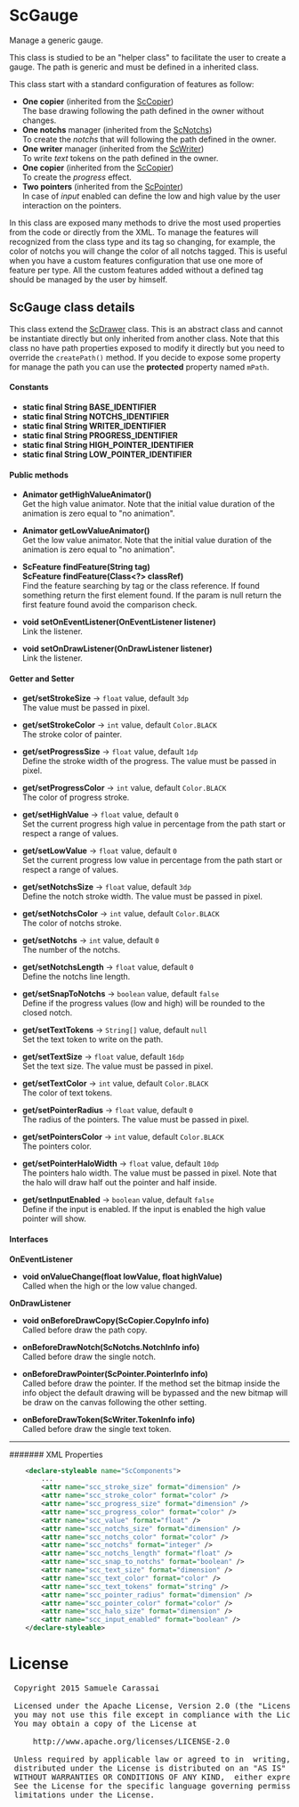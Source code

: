 # ScGauge
Manage a generic gauge.
 
This class is studied to be an "helper class" to facilitate the user to create a gauge.
The path is generic and must be defined in a inherited class.

This class start with a standard configuration of features as follow:
- **One copier** (inherited from the [ScCopier](../sc-drawer/ScCopier.md))<br />
The base drawing following the path defined in the owner without changes. 
- **One notchs** manager (inherited from the [ScNotchs](../sc-notchs/ScNotchs.md))<br />
To create the _notchs_ that will following the path defined in the owner. 
- **One writer** manager (inherited from the [ScWriter](../sc-writer/ScWriter.md))<br />
To write _text_ tokens on the path defined in the owner.
- **One copier** (inherited from the [ScCopier](../sc-copier/ScCopier.md))<br />
To create the _progress_ effect. 
- **Two pointers** (inherited from the [ScPointer](../sc-pointer/ScPointer.md))<br />
In case of _input_ enabled can define the low and high value by the user interaction on the pointers.
 
In this class are exposed many methods to drive the most used properties from the code or directly from the XML.
To manage the features will recognized from the class type and its tag so changing, for example, the color of notchs you will change the color of all notchs tagged.
This is useful when you have a custom features configuration that use one more of feature per type. 
All the custom features added without a defined tag should be managed by the user by himself.

## ScGauge class details
This class extend the [ScDrawer](..\sc-drawer\ScDrawer.md) class.
This is an abstract class and cannot be instantiate directly but only inherited from another class.
Note that this class no have path properties exposed to modify it directly but you need to override the `createPath()` method.
If you decide to expose some property for manage the path you can use the **protected** property named `mPath`.


#### Constants

- **static final String BASE_IDENTIFIER**
- **static final String NOTCHS_IDENTIFIER**
- **static final String WRITER_IDENTIFIER**
- **static final String PROGRESS_IDENTIFIER**
- **static final String HIGH_POINTER_IDENTIFIER**
- **static final String LOW_POINTER_IDENTIFIER**


#### Public methods

- **Animator getHighValueAnimator()**<br />
Get the high value animator.
Note that the initial value duration of the animation is zero equal to "no animation".

- **Animator getLowValueAnimator()**<br />
Get the low value animator.
Note that the initial value duration of the animation is zero equal to "no animation".

- **ScFeature findFeature(String tag)**<br />
**ScFeature findFeature(Class<?> classRef)**<br />
Find the feature searching by tag or the class reference.
If found something return the first element found.
If the param is null return the first feature found avoid the comparison check.

- **void setOnEventListener(OnEventListener listener)**<br />
Link the listener.

- **void setOnDrawListener(OnDrawListener listener)**<br />
Link the listener.


#### Getter and Setter

- **get/setStrokeSize**  -> `float` value, default `3dp`<br />
The value must be passed in pixel.

- **get/setStrokeColor**  -> `int` value, default `Color.BLACK`<br />
The stroke color of painter.

- **get/setProgressSize**  -> `float` value, default `1dp`<br />
Define the stroke width of the progress.
The value must be passed in pixel.

- **get/setProgressColor**  -> `int` value, default `Color.BLACK`<br />
The color of progress stroke.

- **get/setHighValue**  -> `float` value, default `0`<br />
Set the current progress high value in percentage from the path start or respect a range of values.

- **get/setLowValue**  -> `float` value, default `0`<br />
Set the current progress low value in percentage from the path start or respect a range of values.

- **get/setNotchsSize**  -> `float` value, default `3dp`<br />
Define the notch stroke width.
The value must be passed in pixel.

- **get/setNotchsColor**  -> `int` value, default `Color.BLACK`<br />
The color of notchs stroke.

- **get/setNotchs**  -> `int` value, default `0`<br />
The number of the notchs.

- **get/setNotchsLength**  -> `float` value, default `0`<br />
Define the notchs line length.

- **get/setSnapToNotchs**  -> `boolean` value, default `false`<br />
Define if the progress values (low and high) will be rounded to the closed notch.

- **get/setTextTokens**  -> `String[]` value, default `null`<br />
Set the text token to write on the path.

- **get/setTextSize**  -> `float` value, default `16dp`<br />
Set the text size.
The value must be passed in pixel.

- **get/setTextColor**  -> `int` value, default `Color.BLACK`<br />
The color of text tokens.

- **get/setPointerRadius**  -> `float` value, default `0`<br />
The radius of the pointers.
The value must be passed in pixel.

- **get/setPointersColor**  -> `int` value, default `Color.BLACK`<br />
The pointers color.

- **get/setPointerHaloWidth**  -> `float` value, default `10dp`<br />
The pointers halo width.
The value must be passed in pixel.
Note that the halo will draw half out the pointer and half inside.

- **get/setInputEnabled**  -> `boolean` value, default `false`<br />
Define if the input is enabled.
If the input is enabled the high value pointer will show.


#### Interfaces

**OnEventListener**
- **void onValueChange(float lowValue, float highValue)**<br />
Called when the high or the low value changed.


**OnDrawListener**
- **void onBeforeDrawCopy(ScCopier.CopyInfo info)**<br />
Called before draw the path copy.

- **onBeforeDrawNotch(ScNotchs.NotchInfo info)**<br />
Called before draw the single notch.

- **onBeforeDrawPointer(ScPointer.PointerInfo info)**<br />
Called before draw the pointer.
If the method set the bitmap inside the info object the default drawing will be bypassed and the new bitmap will be draw on the canvas following the other setting.

- **onBeforeDrawToken(ScWriter.TokenInfo info)**<br />
Called before draw the single text token.


---
####### XML Properties
```xml
    <declare-styleable name="ScComponents">
        ...
        <attr name="scc_stroke_size" format="dimension" />
        <attr name="scc_stroke_color" format="color" />
        <attr name="scc_progress_size" format="dimension" />
        <attr name="scc_progress_color" format="color" />
        <attr name="scc_value" format="float" />
        <attr name="scc_notchs_size" format="dimension" />
        <attr name="scc_notchs_color" format="color" />
        <attr name="scc_notchs" format="integer" />
        <attr name="scc_notchs_length" format="float" />
        <attr name="scc_snap_to_notchs" format="boolean" />
        <attr name="scc_text_size" format="dimension" />
        <attr name="scc_text_color" format="color" />
        <attr name="scc_text_tokens" format="string" />
        <attr name="scc_pointer_radius" format="dimension" />
        <attr name="scc_pointer_color" format="color" />
        <attr name="scc_halo_size" format="dimension" />
        <attr name="scc_input_enabled" format="boolean" />
    </declare-styleable>
```


# License
<pre>
 Copyright 2015 Samuele Carassai

 Licensed under the Apache License, Version 2.0 (the "License");
 you may not use this file except in compliance with the License.
 You may obtain a copy of the License at

     http://www.apache.org/licenses/LICENSE-2.0

 Unless required by applicable law or agreed to in  writing, software
 distributed under the License is distributed on an "AS IS" BASIS,
 WITHOUT WARRANTIES OR CONDITIONS OF ANY KIND,  either express or implied.
 See the License for the specific language governing permissions and
 limitations under the License.
</pre>